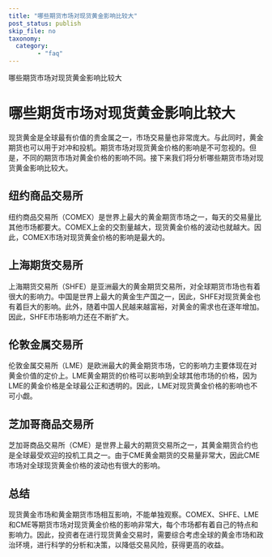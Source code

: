 ```yaml
---
title: "哪些期货市场对现货黄金影响比较大"
post_status: publish
skip_file: no
taxonomy:
  category:
        - "faq"
---
```


哪些期货市场对现货黄金影响比较大 

# 哪些期货市场对现货黄金影响比较大

现货黄金是全球最有价值的贵金属之一，市场交易量也非常庞大。与此同时，黄金期货也可以用于对冲和投机。期货市场对现货黄金价格的影响是不可忽视的。但是，不同的期货市场对黄金价格的影响不同。接下来我们将分析哪些期货市场对现货黄金影响比较大。

## 纽约商品交易所

纽约商品交易所（COMEX）是世界上最大的黄金期货市场之一，每天的交易量比其他市场都要大。COMEX上金的交割量越大，现货黄金价格的波动也就越大。因此，COMEX市场对现货黄金价格的影响是最大的。

## 上海期货交易所

上海期货交易所（SHFE）是亚洲最大的黄金期货交易所，对全球期货市场也有着很大的影响力。中国是世界上最大的黄金生产国之一，因此，SHFE对现货黄金也有着巨大的影响。此外，随着中国人民越来越富裕，对黄金的需求也在逐年增加。因此，SHFE市场影响力还在不断扩大。

## 伦敦金属交易所

伦敦金属交易所（LME）是欧洲最大的黄金期货市场，它的影响力主要体现在对黄金价值的定价上。LME黄金期货的价格可以影响到全球其他市场的价格，因为LME的黄金价格是全球最公正和透明的。因此，LME对现货黄金价格的影响也不可小觑。

## 芝加哥商品交易所

芝加哥商品交易所（CME）是世界上最大的期货交易所之一，其黄金期货合约也是全球最受欢迎的投机工具之一。由于CME黄金期货的交易量非常大，因此CME市场对全球现货黄金价格的波动也有很大的影响。

## 总结

现货黄金市场和黄金期货市场相互影响，不能单独观察。COMEX、SHFE、LME和CME等期货市场对现货黄金价格的影响非常大，每个市场都有着自己的特点和影响力。因此，投资者在进行现货黄金交易时，需要综合考虑全球的黄金市场和政治环境，进行科学的分析和决策，以降低交易风险，获得更高的收益。
